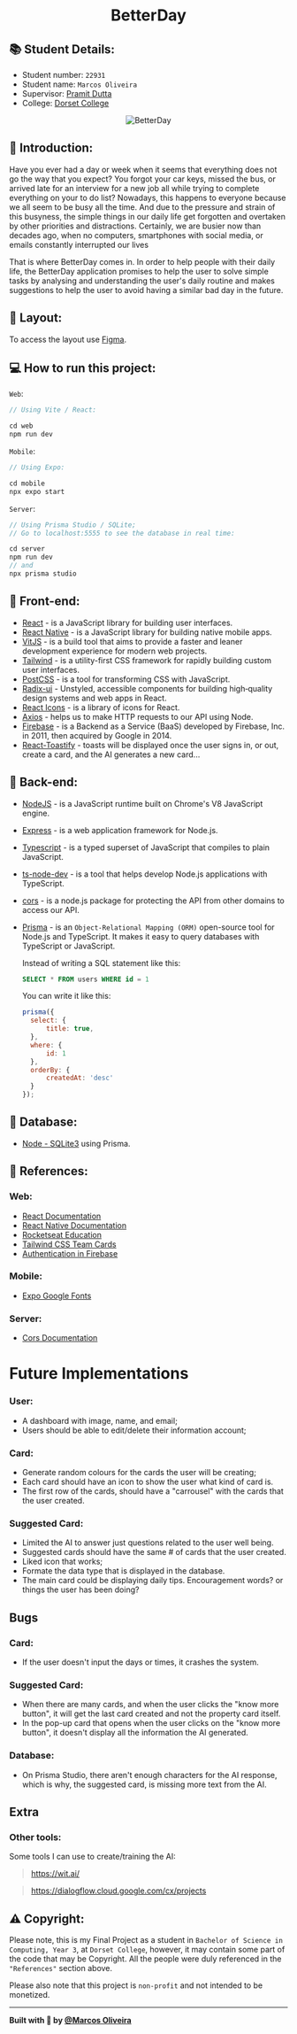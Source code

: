 <p>
  <h1 align="center">BetterDay</h1>
</p>

## 📚 Student Details:

- Student number: `22931`
- Student name: `Marcos Oliveira`
- Supervisor: [Pramit Dutta](https://www.linkedin.com/in/pramitd/)
- College: [Dorset College](https://dorset.ie/)

<p align="center">
  <img alt="BetterDay" src="./web/preview/preview.png" >
</p>

## 📝 Introduction:

Have you ever had a day or week when it seems that everything does not go the way that you expect? You forgot your car keys, missed the bus, or arrived late for an interview for a new job all while trying to complete everything on your to do list? Nowadays, this happens to everyone because we all seem to be busy all the time. And due to the pressure and strain of this busyness, the simple things in our daily life get forgotten and overtaken by other priorities and distractions. Certainly, we are busier now than decades ago, when no computers, smartphones with social media, or emails constantly interrupted our lives

That is where BetterDay comes in. In order to help people with their daily life, the BetterDay application promises to help the user to solve simple tasks by analysing and understanding the user's daily routine and makes suggestions to help the user to avoid having a similar bad day in the future.

## 🔖 Layout:

To access the layout use [Figma](https://www.figma.com/proto/24iRW0iGFwiTycLkji4Jra/A-badDay?node-id=56%3A38&scaling=scale-down&page-id=0%3A1&starting-point-node-id=56%3A38).

## 💻 How to run this project:

`Web`:
```js
// Using Vite / React:

cd web
npm run dev
```

`Mobile`:
```js
// Using Expo:

cd mobile
npx expo start
```

`Server`:
```js
// Using Prisma Studio / SQLite;
// Go to localhost:5555 to see the database in real time:

cd server
npm run dev
// and
npx prisma studio
```

## 🚀 Front-end:

- [React](https://reactjs.org) - is a JavaScript library for building user interfaces.
- [React Native](https://reactnative.dev/) - is a JavaScript library for building native mobile apps.
- [VitJS](https://vitejs.dev) - is a build tool that aims to provide a faster and leaner development experience for modern web projects.
- [Tailwind](https://tailwindcss.com/) - is a utility-first CSS framework for rapidly building custom user interfaces.
- [PostCSS](https://postcss.org/) - is a tool for transforming CSS with JavaScript.
- [Radix-ui](https://www.radix-ui.com/) - Unstyled, accessible components for building high‑quality design systems and web apps in React.
- [React Icons](https://react-icons.github.io/react-icons/icons?name=md) - is a library of icons for React.
- [Axios](https://www.npmjs.com/package/axios) - helps us to make HTTP requests to our API using Node.
- [Firebase](https://firebase.google.com/) - is a Backend as a Service (BaaS) developed by Firebase, Inc. in 2011, then acquired by Google in 2014.
- [React-Toastify](https://www.npmjs.com/package/react-toastify) - toasts will be displayed once the user signs in, or out, create a card, and the AI generates a new card...

## 🚀 Back-end:

- [NodeJS](https://nodejs.org/en/) - is a JavaScript runtime built on Chrome's V8 JavaScript engine.
- [Express](https://expressjs.com/) - is a web application framework for Node.js.
- [Typescript](https://www.typescriptlang.org/) - is a typed superset of JavaScript that compiles to plain JavaScript.
- [ts-node-dev](https://www.npmjs.com/package/ts-node-dev) - is a tool that helps develop Node.js applications with TypeScript.
- [cors](https://www.npmjs.com/package/cors) - is a node.js package for protecting the API from other domains to access our API.
- [Prisma](https://www.prisma.io/) - is an `Object-Relational Mapping (ORM)` open-source tool for Node.js and TypeScript. It makes it easy to query databases with TypeScript or JavaScript.

  Instead of writing a SQL statement like this:
  ```sql
  SELECT * FROM users WHERE id = 1
  ```

  You can write it like this:
  ```js
  prisma({
    select: {
        title: true,
    },
    where: {
        id: 1
    },
    orderBy: {
        createdAt: 'desc'
    }        
  });
  ```

## 🚀 Database:

- [Node - SQLite3](https://www.npmjs.com/package/sqlite3) using Prisma.

## 🤝 References:
### Web:
- [React Documentation](https://reactjs.org/)
- [React Native Documentation](https://reactnative.dev/docs/environment-setup)
- [Rocketseat Education](https://github.com/rocketseat-education)
- [Tailwind CSS Team Cards](https://tailwindcomponents.com/component/upgrade-team)
- [Authentication in Firebase](https://www.youtube.com/watch?v=Vv_Oi7zPPTw)

### Mobile:
- [Expo Google Fonts](https://docs.expo.dev/guides/using-custom-fonts/)

### Server:
- [Cors Documentation](https://expressjs.com/en/resources/middleware/cors.html)


# Future Implementations

### User:
- A dashboard with image, name, and email;
- Users should be able to edit/delete their information account;

### Card:
- Generate random colours for the cards the user will be creating;
- Each card should have an icon to show the user what kind of card is.
- The first row of the cards, should have a "carrousel" with the cards that the user created.

### Suggested Card:
- Limited the AI to answer just questions related to the user well being.
- Suggested cards should have the same # of cards that the user created.
- Liked icon that works;
- Formate the data type that is displayed in the database.
- The main card could be displaying daily tips. Encouragement words? or things the user has been doing?

## Bugs

### Card:
- If the user doesn't input the days or times, it crashes the system.

### Suggested Card:
- When there are many cards, and when the user clicks the "know more button", it will get the last card created and not the property card itself.
- In the pop-up card that opens when the user clicks on the "know more button", it doesn't display all the information the AI generated.

### Database:
- On Prisma Studio, there aren't enough characters for the AI response, which is why, the suggested card, is missing more text from the AI.


## Extra

### Other tools:
Some tools I can use to create/training the AI:

> https://wit.ai/

> https://dialogflow.cloud.google.com/cx/projects


## ⚠️ Copyright:
Please note, this is my Final Project as a student in `Bachelor of Science in Computing, Year 3`, at `Dorset College`, however, it may contain some part of the code that may be Copyright. All the people were duly referenced in the `"References"` section above.

Please also note that this project is `non-profit` and not intended to be monetized.

---

<strong>Built with 💙 by [@Marcos Oliveira](https://www.linkedin.com/in/pgmarcosoliveira/)</strong>
